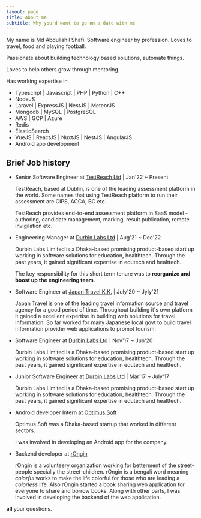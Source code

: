 ```yaml
---
layout: page
title: About me
subtitle: Why you'd want to go on a date with me
---
```


My name is Md Abdullahil Shafi. Software engineer by profession. Loves to travel, food and playing football.

Passionate about building technology based solutions, automate things.

Loves to help others grow through mentoring.

Has working expertise in
  - Typescript | Javascript | PHP | Python | C++
  - NodeJS
  - Laravel | ExpressJS | NestJS | MeteorJS
  - Mongodb | MySQL | PostgreSQL
  - AWS | GCP | Azure
  - Redis
  - ElasticSearch
  - VueJS | ReactJS | NuxtJS | NestJS | AngularJS
  - Android app development

## Brief Job history

- Senior Software Engineer at [TestReach Ltd](testreach.com) | Jan'22 ~ Present

  TestReach, based at Dublin, is one of the leading assessment platform in the world. Some names that using TestReach platform to run their assessment are CIPS, ACCA, BC etc.

  TestReach provides end-to-end assessment platform in SaaS model - authoring, candidate management, marking, result publication, remote invigilation etc.

- Engineering Manager at [Durbin Labs Ltd](durbinlabs.com) | Aug'21 ~ Dec'22

  Durbin Labs Limited is a Dhaka-based promising product-based start up working in software solutions for education, healthtech. Through the past years, it gained significant expertise in edutech and healttech.

  The key responsibility for this short term tenure was to **reorganize and boost up the engineering team**.

- Software Engineer at [Japan Travel K.K.](japantravel.co.jp) | July'20 ~ Jyly'21

  Japan Travel is one of the leading travel information source and travel agency for a good period of time. Throughout building it's own platform it gained a excellent expertise in building web solutions for travel information.
  So far worked for many Japanese local govt to build travel information provider web applications to promot tourism.

- Software Engineer at [Durbin Labs Ltd](durbinlabs.com) | Nov'17 ~ Jun'20

  Durbin Labs Limited is a Dhaka-based promising product-based start up working in software solutions for education, healthtech. Through the past years, it gained significant expertise in edutech and healttech.

- Junior Software Engineer at [Durbin Labs Ltd](durbinlabs.com) | Mar'17 ~ July'17
  
  Durbin Labs Limited is a Dhaka-based promising product-based start up working in software solutions for education, healthtech. Through the past years, it gained significant expertise in edutech and healttech.

- Android developer Intern at [Optimus Soft]()

  Optimus Soft was a Dhaka-based startup that worked in different sectors.

  I was involved in developing an Android app for the company.

- Backend developer at [rOngin](rongin.com)

  rOngin is a volunteery organization working for betterment of the street-people specially the street-children.
  rOngin is a bengali word meaning *colorful* works to make the life colorful for those who are leading a *colorless* life.
  Also rOngin started a book sharing web application for everyone to share and borrow books. Along with other parts, I was involved in developing the backend of the web application.

**all** your questions.
